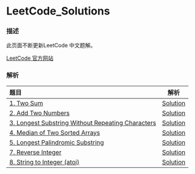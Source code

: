 # LeetCode_Solutions

### 描述

此页面不断更新LeetCode 中文题解。

[LeetCode 官方网站](https://leetcode.com/)

### 解析

| 题目                                       |                    解析                    |
| :--------------------------------------- | :--------------------------------------: |
| [1. Two Sum](https://leetcode.com/problems/two-sum/#/description) | [Solution](https://github.com/moranzcw/LeetCode_Solutions/blob/master/Algorithms/1.%20Two%20Sum.md) |
| [2. Add Two Numbers](https://leetcode.com/problems/add-two-numbers/#/description) | [Solution](https://github.com/moranzcw/LeetCode_Solutions/blob/master/Algorithms/2.%20Add%20Two%20Numbers.md) |
| [3. Longest Substring Without Repeating Characters](https://leetcode.com/problems/longest-substring-without-repeating-characters/#/description) | [Solution](https://github.com/moranzcw/LeetCode_Solutions/blob/master/Algorithms/3.%20Longest%20Substring%20Without%20Repeating%20Characters.md) |
| [4. Median of Two Sorted Arrays](https://leetcode.com/problems/median-of-two-sorted-arrays/#/description) | [Solution](https://github.com/moranzcw/LeetCode_Solutions/blob/master/Algorithms/4.%20Median%20of%20Two%20Sorted%20Arrays.md) |
| [5. Longest Palindromic Substring](https://leetcode.com/problems/longest-palindromic-substring/#/description) | [Solution](https://github.com/moranzcw/LeetCode_Solutions/blob/master/Algorithms/5.%20Longest%20Palindromic%20Substring.md) |
| [7. Reverse Integer](https://leetcode.com/problems/reverse-integer/#/description) | [Solution](https://github.com/moranzcw/LeetCode_Solutions/blob/master/Algorithms/7.%20Reverse%20Integer.md) |
| [8. String to Integer (atoi)](https://leetcode.com/problems/string-to-integer-atoi/#/description) | [Solution](/Algorithms/8.%20String%20to%20Integer%20(atoi).md) |



